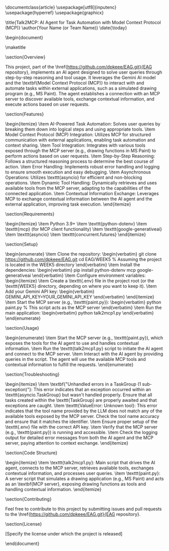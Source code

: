 \documentclass{article}
\usepackage[utf8]{inputenc}
\usepackage{hyperref}
\usepackage{graphicx}

\title{Talk2MCP: AI Agent for Task Automation with Model Context Protocol (MCP)}
\author{Your Name (or Team Name)}
\date{\today}

\begin{document}

\maketitle

\section{Overview}

This project, part of the \href{https://github.com/dpkeee/EAG.git}{EAG repository}, implements an AI agent designed to solve user queries through step-by-step reasoning and tool usage. It leverages the Gemini AI model and the \textbf{Model Context Protocol (MCP)} to interact with and automate tasks within external applications, such as a simulated drawing program (e.g., MS Paint). The agent establishes a connection with an MCP server to discover available tools, exchange contextual information, and execute actions based on user requests.

\section{Features}

\begin{itemize}
    \item AI-Powered Task Automation: Solves user queries by breaking them down into logical steps and using appropriate tools.
    \item Model Context Protocol (MCP) Integration: Utilizes MCP for structured communication with external applications, enabling task automation and context sharing.
    \item Tool Integration: Integrates with various tools exposed through the MCP server (e.g., drawing functions in MS Paint) to perform actions based on user requests.
    \item Step-by-Step Reasoning: Follows a structured reasoning process to determine the best course of action.
    \item Error Handling: Implements robust error handling and logging to ensure smooth execution and easy debugging.
    \item Asynchronous Operations: Utilizes \texttt{asyncio} for efficient and non-blocking operations.
    \item Dynamic Tool Handling: Dynamically retrieves and uses available tools from the MCP server, adapting to the capabilities of the connected application.
    \item Contextual Information Exchange: Leverages MCP to exchange contextual information between the AI agent and the external application, improving task execution.
\end{itemize}

\section{Requirements}

\begin{itemize}
    \item Python 3.9+
    \item \texttt{python-dotenv}
    \item \texttt{mcp} (for MCP client functionality)
    \item \texttt{google-generativeai}
    \item \texttt{asyncio}
    \item \texttt{concurrent.futures}
\end{itemize}

\section{Setup}

\begin{enumerate}
    \item Clone the repository:
    \begin{verbatim}
    git clone https://github.com/dpkeee/EAG.git
    cd EAG/WEEK5  % Assuming the project is located in the WEEK5 directory
    \end{verbatim}
    \item Install the dependencies:
    \begin{verbatim}
    pip install python-dotenv mcp google-generativeai
    \end{verbatim}
    \item Configure environment variables:
    \begin{itemize}
        \item Create a \texttt{.env} file in the project root (or the \texttt{WEEK5} directory, depending on where you want to keep it).
        \item Add your Gemini API key:
        \begin{verbatim}
        GEMINI_API_KEY=YOUR_GEMINI_API_KEY
        \end{verbatim}
    \end{itemize}
    \item Start the MCP server (e.g., \texttt{paint.py}):
    \begin{verbatim}
    python paint.py  % This script acts as the MCP server
    \end{verbatim}
    \item Run the main application:
    \begin{verbatim}
    python talk2mcp1.py
    \end{verbatim}
\end{enumerate}

\section{Usage}

\begin{enumerate}
    \item Start the MCP server (e.g., \texttt{paint.py}), which exposes the tools for the AI agent to use and handles contextual information.
    \item Run the \texttt{talk2mcp1.py} script to initiate the AI agent and connect to the MCP server.
    \item Interact with the AI agent by providing queries in the script. The agent will use the available MCP tools and contextual information to fulfill the requests.
\end{enumerate}

\section{Troubleshooting}

\begin{itemize}
    \item \textbf{"Unhandled errors in a TaskGroup (1 sub-exception)"}: This error indicates that an exception occurred within an \texttt{asyncio.TaskGroup} but wasn't handled properly. Ensure that all tasks created within the \texttt{TaskGroup} are properly awaited and that exceptions are caught.
    \item \texttt{ValueError: Unknown tool}: This error indicates that the tool name provided by the LLM does not match any of the available tools exposed by the MCP server. Check the tool name accuracy and ensure that it matches the identifier.
    \item Ensure proper setup of the \texttt{.env} file with the correct API key.
    \item Verify that the MCP server (e.g., \texttt{paint.py}) is running and accessible.
    \item Check the logging output for detailed error messages from both the AI agent and the MCP server, paying attention to context exchange.
\end{itemize}

\section{Code Structure}

\begin{itemize}
    \item \texttt{talk2mcp1.py}: Main script that drives the AI agent, connects to the MCP server, retrieves available tools, exchanges contextual information, and processes user queries.
    \item \texttt{paint.py}: A server script that simulates a drawing application (e.g., MS Paint) and acts as an \textbf{MCP server}, exposing drawing functions as tools and handling contextual information.
\end{itemize}

\section{Contributing}

Feel free to contribute to this project by submitting issues and pull requests to the \href{https://github.com/dpkeee/EAG.git}{EAG repository}.

\section{License}

[Specify the license under which the project is released]

\end{document}
